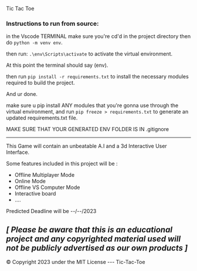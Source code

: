 Tic Tac Toe

### Instructions to run from source:
in the Vscode TERMINAL make sure you're cd'd in the project directory then do `python -m venv env`.

then run:
`.\env\Scripts\activate` to activate the virtual environment.

At this point the terminal should say (env).

then run `pip install -r requirements.txt` to install the necessary modules required to build the project.

And ur done.

make sure u pip install ANY modules that you're gonna use through the virtual environment, 
and run `pip freeze > requirements.txt` to generate an updated requirements.txt file.

MAKE SURE THAT YOUR GENERATED ENV FOLDER IS IN .gitignore 

---------------------------------

This Game will contain an unbeatable A.I and a 3d Interactive User Interface.

Some features included in this project will be :
- Offline Multiplayer Mode
- Online Mode
- Offline VS Computer Mode
- Interactive board
- ....


Predicted Deadline will be --/--/2023



*[ Please be aware that this is an educational project and any copyrighted material used will not be publicly advertised as our own products ]*
---------------
© Copyright 2023 under the MIT License --- Tic-Tac-Toe 
